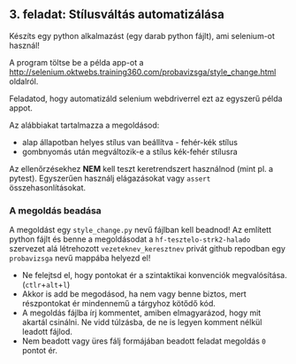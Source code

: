 ## 3. feladat: Stílusváltás automatizálása

Készíts egy python alkalmazást (egy darab python fájlt), ami selenium-ot használ! 

A program töltse be a példa app-ot a http://selenium.oktwebs.training360.com/probavizsga/style_change.html oldalról.

Feladatod, hogy automatizáld selenium webdriverrel ezt az egyszerű példa appot.

Az alábbiakat tartalmazza a megoldásod:
 * alap állapotban helyes stílus van beállítva - fehér-kék stílus
 * gombnyomás után megváltozik-e a stílus kék-fehér stílusra
 
 Az ellenőrzésekhez __NEM__ kell teszt keretrendszert használnod (mint pl. a pytest).
Egyszerűen használj elágazásokat vagy `assert` összehasonlításokat.

### A megoldás beadása
A megoldást egy `style_change.py` nevű fájlban kell beadnod!
Az említett python fájlt és benne a megoldásodat a `hf-tesztelo-strk2-halado` szervezet alá létrehozott `vezeteknev_keresztnev` privát github repodban egy `probavizsga` nevű mappába helyezd el!

* Ne felejtsd el, hogy pontokat ér a szintaktikai konvenciók megvalósítása. (`ctlr`+`alt`+`l`)
* Akkor is add be megodásod, ha nem vagy benne biztos, mert részpontokat ér mindennemű a tárgyhoz kötődő kód.
* A megoldás fájlba írj kommentet, amiben elmagyarázod, hogy mit akartál csinálni. Ne vidd túlzásba, de ne is legyen komment nélkül leadott fájlod.
* Nem beadott vagy üres fálj formájában beadott feladat megoldás `0` pontot ér.